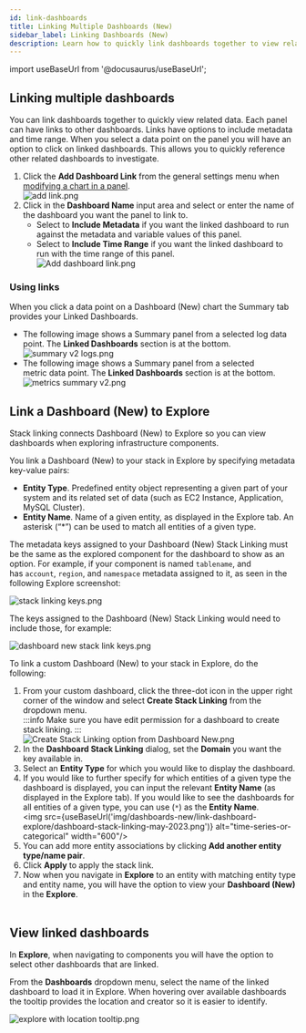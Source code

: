 ```yaml
---
id: link-dashboards
title: Linking Multiple Dashboards (New)
sidebar_label: Linking Dashboards (New)
description: Learn how to quickly link dashboards together to view related data.
---
```

import useBaseUrl from '@docusaurus/useBaseUrl';

## Linking multiple dashboards

You can link dashboards together to quickly view related data. Each panel can have links to other dashboards. Links have options to include metadata and time range. When you select a data point on
the panel you will have an option to click on linked dashboards. This allows you to quickly reference other related dashboards to investigate. 

1. Click the **Add Dashboard Link** from the general settings menu when [modifying a chart in a panel](/docs/dashboards-new/panels/modify-chart).<br/>  ![add link.png](/img/dashboards-new/panels/modify-chart/add-link.png)
1. Click in the **Dashboard Name** input area and select or enter the name of the dashboard you want the panel to link to.
    * Select to **Include Metadata** if you want the linked dashboard to run against the metadata and variable values of this panel.
    * Select to **Include Time Range** if you want the linked dashboard to run with the time range of this panel.<br/>![Add dashboard link.png](/img/dashboards-new/panels/modify-chart/Add-dashboard-link.png)

### Using links

When you click a data point on a Dashboard (New) chart the Summary tab provides your Linked Dashboards.

* The following image shows a Summary panel from a selected log data point. The **Linked Dashboards** section is at the bottom.<br/>  ![summary v2 logs.png](/img/dashboards-new/drill-root-causes/summary-v2-logs.png)
* The following image shows a Summary panel from a selected metric data point. The **Linked Dashboards** section is at the bottom.<br/>  ![metrics summary v2.png](/img/dashboards-new/drill-root-causes/metrics-summary-v2.png)

## Link a Dashboard (New) to Explore

Stack linking connects Dashboard (New) to Explore so you can view dashboards when exploring infrastructure components.

You link a Dashboard (New) to your stack in Explore by specifying metadata key-value pairs:

* **Entity Type**. Predefined entity object representing a given part of your system and its related set of data (such as EC2 Instance, Application, MySQL Cluster).
* **Entity Name**. Name of a given entity, as displayed in the Explore tab. An asterisk (“*”) can be used to match all entities of a given type.

The metadata keys assigned to your Dashboard (New) Stack Linking must be the same as the explored component for the dashboard to show as an option. For example, if your component is named `tablename`, and has `account`, `region`, and `namespace` metadata assigned to it, as seen in the following Explore screenshot:

![stack linking keys.png](/img/dashboards-new/link-dashboard-explore/stack-linking-keys.png)

The keys assigned to the Dashboard (New) Stack Linking would need to include those, for example:

![dashboard new stack link keys.png](/img/dashboards-new/link-dashboard-explore/dashboard-new-stack-link-keys.png)

To link a custom Dashboard (New) to your stack in Explore, do the following:

1. From your custom dashboard, click the three-dot icon in the upper right corner of the window and select **Create Stack Linking** from the dropdown menu.<br/>
    :::info
    Make sure you have edit permission for a dashboard to create stack linking.
    :::<br/> 
    ![Create Stack Linking option from Dashboard New.png](/img/dashboards-new/link-dashboard-explore/Create-Stack-Linking-option-from-Dashboard-New.png)
1. In the **Dashboard Stack Linking** dialog, set the **Domain** you want the key available in.
1. Select an **Entity Type** for which you would like to display the dashboard.
1. If you would like to further specify for which entities of a given type the dashboard is displayed, you can input the relevant **Entity Name** (as displayed in the Explore tab). If you would like to see the dashboards for all entities of a given type, you can use (`*`) as the **Entity Name**. <br/><img src={useBaseUrl('img/dashboards-new/link-dashboard-explore/dashboard-stack-linking-may-2023.png')} alt="time-series-or-categorical" width="600"/>
1. You can add more entity associations by clicking **Add another entity type/name pair**.
1. Click **Apply** to apply the stack link.
1. Now when you navigate in **Explore** to an entity with matching entity type and entity name, you will have the option to view your **Dashboard (New)** in the **Explore**.  
     
## View linked dashboards

In **Explore**, when navigating to components you will have the option to select other dashboards that are linked. 

From the **Dashboards** dropdown menu, select the name of the linked dashboard to load it in Explore. When hovering over available dashboards the tooltip provides the location and creator so it is easier to identify.

![explore with location tooltip.png](/img/dashboards-new/link-dashboard-explore/explore-with-location-tooltip.png)
